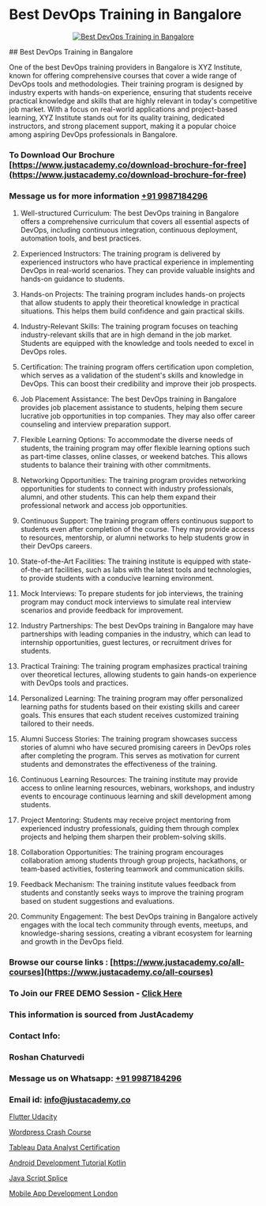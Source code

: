 # Best DevOps Training in Bangalore

<p align="center">
  <a href="https://justacademy.co/program-detail/software-testing">
    <img src="https://justacademy.co/storage2/program_images/1704700438.webp" alt="Best DevOps Training in Bangalore">
  </a>
</p>
## Best DevOps Training in Bangalore

One of the best DevOps training providers in Bangalore is XYZ Institute, known for offering comprehensive courses that cover a wide range of DevOps tools and methodologies. Their training program is designed by industry experts with hands-on experience, ensuring that students receive practical knowledge and skills that are highly relevant in today's competitive job market. With a focus on real-world applications and project-based learning, XYZ Institute stands out for its quality training, dedicated instructors, and strong placement support, making it a popular choice among aspiring DevOps professionals in Bangalore.
### To Download Our Brochure [https://www.justacademy.co/download-brochure-for-free](https://www.justacademy.co/download-brochure-for-free)
### Message us for more information [+91 9987184296](https://api.whatsapp.com/send?phone=919987184296)
1) Well-structured Curriculum: The best DevOps training in Bangalore offers a comprehensive curriculum that covers all essential aspects of DevOps, including continuous integration, continuous deployment, automation tools, and best practices.

2) Experienced Instructors: The training program is delivered by experienced instructors who have practical experience in implementing DevOps in real-world scenarios. They can provide valuable insights and hands-on guidance to students.

3) Hands-on Projects: The training program includes hands-on projects that allow students to apply their theoretical knowledge in practical situations. This helps them build confidence and gain practical skills.

4) Industry-Relevant Skills: The training program focuses on teaching industry-relevant skills that are in high demand in the job market. Students are equipped with the knowledge and tools needed to excel in DevOps roles.

5) Certification: The training program offers certification upon completion, which serves as a validation of the student's skills and knowledge in DevOps. This can boost their credibility and improve their job prospects.

6) Job Placement Assistance: The best DevOps training in Bangalore provides job placement assistance to students, helping them secure lucrative job opportunities in top companies. They may also offer career counseling and interview preparation support.

7) Flexible Learning Options: To accommodate the diverse needs of students, the training program may offer flexible learning options such as part-time classes, online classes, or weekend batches. This allows students to balance their training with other commitments.

8) Networking Opportunities: The training program provides networking opportunities for students to connect with industry professionals, alumni, and other students. This can help them expand their professional network and access job opportunities.

9) Continuous Support: The training program offers continuous support to students even after completion of the course. They may provide access to resources, mentorship, or alumni networks to help students grow in their DevOps careers.

10) State-of-the-Art Facilities: The training institute is equipped with state-of-the-art facilities, such as labs with the latest tools and technologies, to provide students with a conducive learning environment.

11) Mock Interviews: To prepare students for job interviews, the training program may conduct mock interviews to simulate real interview scenarios and provide feedback for improvement.

12) Industry Partnerships: The best DevOps training in Bangalore may have partnerships with leading companies in the industry, which can lead to internship opportunities, guest lectures, or recruitment drives for students.

13) Practical Training: The training program emphasizes practical training over theoretical lectures, allowing students to gain hands-on experience with DevOps tools and practices.

14) Personalized Learning: The training program may offer personalized learning paths for students based on their existing skills and career goals. This ensures that each student receives customized training tailored to their needs.

15) Alumni Success Stories: The training program showcases success stories of alumni who have secured promising careers in DevOps roles after completing the program. This serves as motivation for current students and demonstrates the effectiveness of the training.

16) Continuous Learning Resources: The training institute may provide access to online learning resources, webinars, workshops, and industry events to encourage continuous learning and skill development among students.

17) Project Mentoring: Students may receive project mentoring from experienced industry professionals, guiding them through complex projects and helping them sharpen their problem-solving skills.

18) Collaboration Opportunities: The training program encourages collaboration among students through group projects, hackathons, or team-based activities, fostering teamwork and communication skills.

19) Feedback Mechanism: The training institute values feedback from students and constantly seeks ways to improve the training program based on student suggestions and evaluations.

20) Community Engagement: The best DevOps training in Bangalore actively engages with the local tech community through events, meetups, and knowledge-sharing sessions, creating a vibrant ecosystem for learning and growth in the DevOps field.

### Browse our course links : [https://www.justacademy.co/all-courses](https://www.justacademy.co/all-courses) 
### To Join our FREE DEMO Session - [Click Here](https://www.justacademy.co/register-for-course-demo)


### This information is sourced from JustAcademy
### Contact Info:
### Roshan Chaturvedi
### Message us on Whatsapp: [+91 9987184296](https://api.whatsapp.com/send?phone=919987184296)
### Email id: [info@justacademy.co](mailto:info@justacademy.co)
                
[Flutter Udacity](0)

[Wordpress Crash Course](https://www.linkedin.com/pulse/wordpress-crash-course-justacademy-pune-ajwhc/)

[Tableau Data Analyst Certification](https://medium.com/@abhidnya.1068/tableau-data-analyst-certification-5a27cd69e66b)

[Android Development Tutorial Kotlin](https://medium.com/@ranemanish460/android-development-tutorial-kotlin-6e81c9d8fd64)

[Java Script Splice](https://justacademyin.github.io/justacademy/java-script-splice)

[Mobile App Development London](https://justacademyin.github.io/justacademy/mobile-app-development-london)

